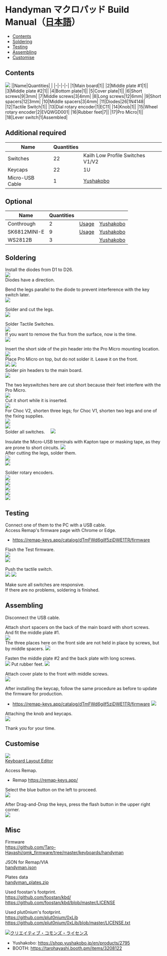# Handyman マクロパッド Build Manual（[日本語](https://github.com/Taro-Hayashi/Handyman/blob/main/README.md)）
- [Contents](#Contents)
- [Soldering](#Soldering)
- [Testing](#Testing)
- [Assembling](#Assembling)
- [Customise](#Customise)


## Contents
![](img/IMG_0994.jpg)
||Name|Quantities| |
|-|-|-|-|
|1|Main board|1||
|2|Middle plate #1|1||
|3|Middle plate #2|1||
|4|Bottom plate|1||
|5|Cover plate|1||
|6|Short screws|9|3mm|
|7|Middle screws|3|4mm|
|8|Long screws|12|6mm|
|9|Short spacers|12|3mm|
|10|Middle spacers|3|4mm|
|11|Diodes|26|1N4148|
|12|Tactile Switch|1||
|13|Dial rotary encoder|1|EC11|
|14|Knob|1||
|15|Wheel rotary encoder|2|EVQWGD001|
|16|Rubber feet|7||
|17|Pro Micro|1||
|18|Lever switch|1|Assembled|

## Additional required
|Name|Quantities||
|-|-|-|
|Switches|22|Kailh Low Profile Switches V1/V2|
|Keycaps|22|1U|
|Micro-USB Cable|1|[Yushakobo](https://shop.yushakobo.jp/en/products/usb-cable-micro-b-0-8m)|

## Optional
|Name|Quantities|||
|-|-|-|-|
|Conthrough|2|[Usage](conthrough_EN.md)|[Yushakobo](https://shop.yushakobo.jp/products/31?_pos=1&_sid=ca92edae3&_ss=r&variant=37665714405537)|
|SK6812MINI-E|9|[Usage](led_EN.md)|[Yushakobo](https://shop.yushakobo.jp/en/products/sk6812mini-e-10)|
|WS2812B|3||[Yushakobo](https://shop.yushakobo.jp/en/products/a0800ws-01-10)|

## Soldering
Install the diodes from D1 to D26.  
![](img/IMG_1077.jpeg)  
Diodes have a direction.  

Bend the legs parallel to the diode to prevent interference with the key switch later.  
![](img/IMG_1083.jpeg)  

Solder and cut the legs.  
![](img/IMG_1086.jpeg)  

Solder Tactile Switches.  
![](img/IMG_1096.jpeg)  
If you want to remove the flux from the surface, now is the time.  
![](img/IMG_1102.jpeg)   


Insert the short side of the pin header into the Pro Micro mounting location.  
![](img/IMG_1117.jpeg)  
Place Pro Micro on top, but do not solder it. Leave it on the front.  
![](img/IMG_1118.jpeg) 
![](img/IMG_1129.jpeg)  
Solder pin headers to the main board.  
![](img/IMG_1134.jpeg)  

The two keyswitches here are cut short because their feet interfere with the Pro Micro.  
![](img/IMG_1150.jpeg)  
Cut it short while it is inserted.  
![](img/IMG_1137.jpg)  
For Choc V2, shorten three legs; for Choc V1, shorten two legs and one of the fixing supplies.  
![](img/IMG_1145.jpg)  
![](img/IMG_1148.jpg)  
Solder all switches.　
![](img/IMG_1162.jpeg)  

Insulate the Micro-USB terminals with Kapton tape or masking tape, as they are prone to short circuits. 
![](img/IMG_1173.jpeg)  
After cutting the legs, solder them.  
![](img/IMG_1174.jpeg)  
![](img/IMG_1184.jpeg)  

Solder rotary encoders.  
![](img/IMG_1192.jpg)   
![](img/IMG_1200.jpeg)   
![](img/IMG_1206.jpeg)  
![](img/IMG_1217.jpeg)  
![](img/IMG_1223.jpeg)

## Testing
Connect one of them to the PC with a USB cable.  
Access Remap's firmware page with Chrome or Edge.  
- https://remap-keys.app/catalog/dTmFWd6gilf5ziDWE1TR/firmware

Flash the Test firmware.  
![](img/remap02.jpg)  
![](img/remap03.jpg)  

Push the tactile switch.  
![](img/remap04.jpg) 
![](img/remap05.jpg) 

Make sure all switches are responsive.  
If there are no problems, soldering is finished.  

## Assembling
Disconnect the USB cable. 

Attach short spacers on the back of the main board with short screws.  
And fit the middle plate #1.  
![](img/IMG_1299.jpg)   
The three places here on the front side are not held in place by screws, but by middle spacers.
![](img/IMG_1230.jpg) 

Fasten the middle plate #2 and the back plate with long screws.  
![](img/IMG_1314.jpeg) 
Put rubber feet.
![](img/IMG_1319.jpeg)  

Attach cover plate to the front with middle screws.  
![](img/IMG_1334.jpeg)  

After installing the keycap, follow the same procedure as before to update the firmware for production.  
- https://remap-keys.app/catalog/dTmFWd6gilf5ziDWE1TR/firmware
![](img/remap06.jpg)  

Attaching the knob and keycaps.  
![](img/IMG_1345.jpeg)  

Thank you for your time.  

## Customise
![](img/layout.png)  
[Keyboard Layout Editor](http://www.keyboard-layout-editor.com/#/gists/b1de3d8b33b46ababd2dff071c8af257)  

Access Remap.  
- Remap https://remap-keys.app/

Select the blue button on the left to proceed.  
![](img/remap1.png)  

After Drag-and-Drop the keys, press the flash button in the upper right corner.  
![](img/remap3.png)  

## Misc
Firmware  
https://github.com/Taro-Hayashi/qmk_firmware/tree/master/keyboards/handyman

JSON for Remap/VIA  
[handyman.json](https://github.com/Taro-Hayashi/Handyman/releases/download/14.19/handyman.json)  

Plates data   
[handyman_plates.zip](https://github.com/Taro-Hayashi/Handyman/releases/download/14.31/handyman_plates.zip)  

Used foostan's footprint.  
https://github.com/foostan/kbd/  
https://github.com/foostan/kbd/blob/master/LICENSE  

Used plut0nium's footprint.  
https://github.com/plut0nium/0xLib  
https://github.com/plut0nium/0xLib/blob/master/LICENSE.txt  

<a rel="license" href="http://creativecommons.org/licenses/by-sa/4.0/"><img alt="クリエイティブ・コモンズ・ライセンス" style="border-width:0" src="https://i.creativecommons.org/l/by-sa/4.0/88x31.png" /></a><br />

- Yushakobo: https://shop.yushakobo.jp/en/products/2795  
- BOOTH: https://tarohayashi.booth.pm/items/3208122
